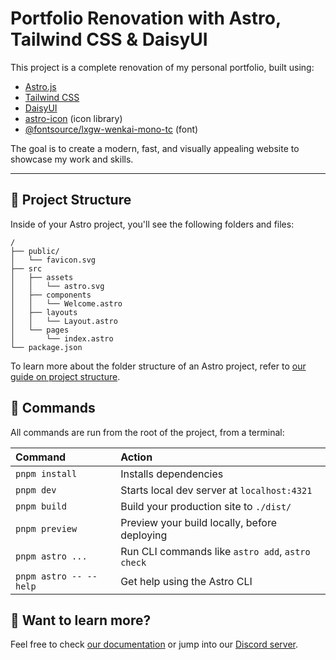 
# Portfolio Renovation with Astro, Tailwind CSS & DaisyUI


This project is a complete renovation of my personal portfolio, built using:

- [Astro.js](https://astro.build/)
- [Tailwind CSS](https://tailwindcss.com/)
- [DaisyUI](https://daisyui.com/)
- [astro-icon](https://github.com/natemoo-re/astro-icon) (icon library)
- [@fontsource/lxgw-wenkai-mono-tc](https://fontsource.org/fonts/lxgw-wenkai-mono-tc) (font)

The goal is to create a modern, fast, and visually appealing website to showcase my work and skills.

---

## 🚀 Project Structure

Inside of your Astro project, you'll see the following folders and files:

```text
/
├── public/
│   └── favicon.svg
├── src
│   ├── assets
│   │   └── astro.svg
│   ├── components
│   │   └── Welcome.astro
│   ├── layouts
│   │   └── Layout.astro
│   └── pages
│       └── index.astro
└── package.json
```

To learn more about the folder structure of an Astro project, refer to [our guide on project structure](https://docs.astro.build/en/basics/project-structure/).

## 🧞 Commands

All commands are run from the root of the project, from a terminal:

| Command                   | Action                                           |
| :------------------------ | :----------------------------------------------- |
| `pnpm install`             | Installs dependencies                            |
| `pnpm dev`             | Starts local dev server at `localhost:4321`      |
| `pnpm build`           | Build your production site to `./dist/`          |
| `pnpm preview`         | Preview your build locally, before deploying     |
| `pnpm astro ...`       | Run CLI commands like `astro add`, `astro check` |
| `pnpm astro -- --help` | Get help using the Astro CLI                     |

## 👀 Want to learn more?

Feel free to check [our documentation](https://docs.astro.build) or jump into our [Discord server](https://astro.build/chat).
